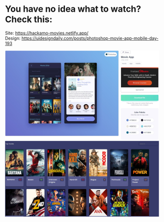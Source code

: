 # You have no idea what to watch? Check this:
Site: https://hackamo-movies.netlify.app/  
Design: https://uidesigndaily.com/posts/photoshop-movie-app-mobile-day-193  

![alt text](https://github.com/Hackamo/movies/blob/master/screenshot_movies.JPG?raw=true)
![alt text](https://github.com/Hackamo/movies/blob/master/screenshot_movies_2.JPG?raw=true)
